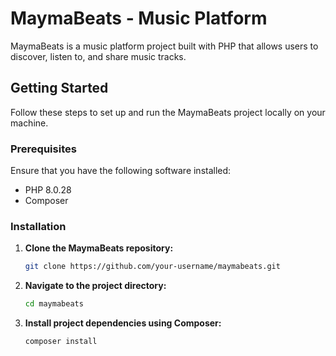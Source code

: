 # MaymaBeats - Music Platform

MaymaBeats is a music platform project built with PHP that allows users to discover, listen to, and share music tracks.

## Getting Started

Follow these steps to set up and run the MaymaBeats project locally on your machine.

### Prerequisites

Ensure that you have the following software installed:

- PHP 8.0.28 
- Composer

### Installation

1. **Clone the MaymaBeats repository:**

    ```bash
    git clone https://github.com/your-username/maymabeats.git
    ```

2. **Navigate to the project directory:**

    ```bash
    cd maymabeats
    ```

3. **Install project dependencies using Composer:**

    ```bash
    composer install
    ```
